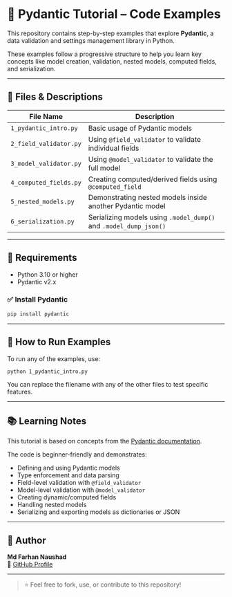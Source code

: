 
# 🐍 Pydantic Tutorial – Code Examples

This repository contains step-by-step examples that explore **Pydantic**, a data validation and settings management library in Python.

These examples follow a progressive structure to help you learn key concepts like model creation, validation, nested models, computed fields, and serialization.

---

## 📁 Files & Descriptions

| File Name                | Description                                                        |
|-------------------------|--------------------------------------------------------------------|
| `1_pydantic_intro.py`    | Basic usage of Pydantic models                                     |
| `2_field_validator.py`   | Using `@field_validator` to validate individual fields             |
| `3_model_validator.py`   | Using `@model_validator` to validate the full model                |
| `4_computed_fields.py`   | Creating computed/derived fields using `@computed_field`           |
| `5_nested_models.py`     | Demonstrating nested models inside another Pydantic model          |
| `6_serialization.py`     | Serializing models using `.model_dump()` and `.model_dump_json()` |

---

## 🧰 Requirements

- Python 3.10 or higher
- Pydantic v2.x

### ✅ Install Pydantic

```bash
pip install pydantic
```

---

## 🚀 How to Run Examples

To run any of the examples, use:

```bash
python 1_pydantic_intro.py
```

You can replace the filename with any of the other files to test specific features.

---

## 📚 Learning Notes

This tutorial is based on concepts from the [Pydantic documentation](https://docs.pydantic.dev/latest/).

The code is beginner-friendly and demonstrates:
- Defining and using Pydantic models
- Type enforcement and data parsing
- Field-level validation with `@field_validator`
- Model-level validation with `@model_validator`
- Creating dynamic/computed fields
- Handling nested models
- Serializing and exporting models as dictionaries or JSON

---

## 🙌 Author

**Md Farhan Naushad**  
🔗 [GitHub Profile](https://github.com/farhannaushad08)

---

> ⭐ Feel free to fork, use, or contribute to this repository!
